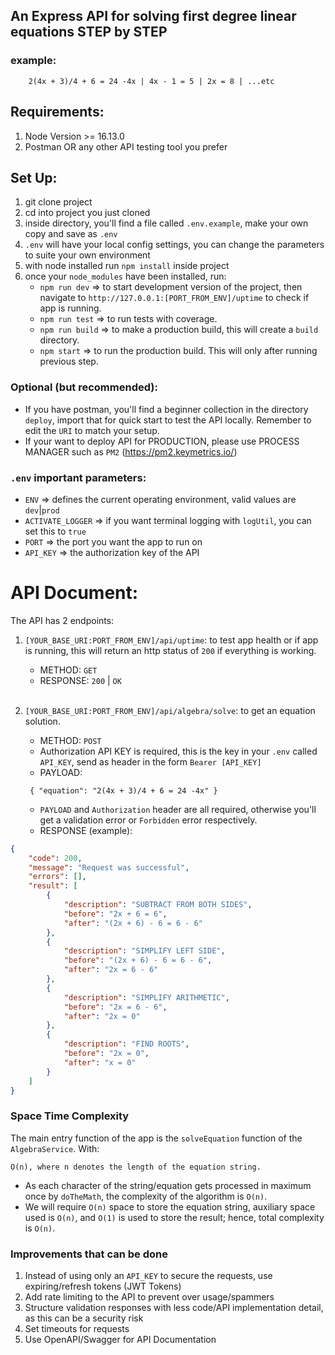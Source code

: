 ## An Express API for solving first degree linear equations STEP by STEP

### example:
```
    2(4x + 3)/4 + 6 = 24 -4x | 4x - 1 = 5 | 2x = 8 | ...etc
```

## Requirements:
1. Node Version >= 16.13.0
2. Postman OR any other API testing tool you prefer

## Set Up:
1. git clone project
2. cd into project you just cloned
3. inside directory, you'll find a file called `.env.example`, make your own copy and save as `.env`
4. `.env` will have your local config settings, you can change the parameters to suite your own environment
5. with node installed run `npm install` inside project
6. once your `node_modules` have been installed, run:
    - `npm run dev` => to start development version of the project, then navigate to `http://127.0.0.1:[PORT_FROM_ENV]/uptime` to check if app is running.
    - `npm run test` => to run tests with coverage.
    - `npm run build` => to make a production build, this will create a `build` directory.
    - `npm start` => to run the production build. This will only after running previous step.

### Optional (but recommended):
- If you have postman, you'll find a beginner collection in the directory `deploy`, import that for quick start to test the API locally. Remember to edit the `URI` to match your setup.
- If your want to deploy API for PRODUCTION, please use PROCESS MANAGER such as `PM2` (https://pm2.keymetrics.io/)

### `.env` important parameters:
- `ENV` => defines the current operating environment, valid values are `dev`|`prod`
- `ACTIVATE_LOGGER` => if you want terminal logging with `logUtil`, you can set this to `true`
- `PORT` => the port you want the app to run on
- `API_KEY` => the authorization key of the API

# API Document:
The API has 2 endpoints:
1. `[YOUR_BASE_URI:PORT_FROM_ENV]/api/uptime`: to test app health or if app is running, this will return an http status of `200` if everything is working.
    - METHOD: `GET`
    - RESPONSE: `200` | `OK`
   <br/>
   
2. `[YOUR_BASE_URI:PORT_FROM_ENV]/api/algebra/solve`: to get an equation solution.
   - METHOD: `POST`
   - Authorization API KEY is required, this is the key in your `.env` called `API_KEY`, send as header in the form `Bearer [API_KEY]`
   - PAYLOAD:
   ```
    { "equation": "2(4x + 3)/4 + 6 = 24 -4x" }
    ```
   - `PAYLOAD` and `Authorization` header are all required, otherwise you'll get a validation error or `Forbidden` error respectively.
   - RESPONSE (example):
```json
{
    "code": 200,
    "message": "Request was successful",
    "errors": [],
    "result": [
        {
            "description": "SUBTRACT FROM BOTH SIDES",
            "before": "2x + 6 = 6",
            "after": "(2x + 6) - 6 = 6 - 6"
        },
        {
            "description": "SIMPLIFY LEFT SIDE",
            "before": "(2x + 6) - 6 = 6 - 6",
            "after": "2x = 6 - 6"
        },
        {
            "description": "SIMPLIFY ARITHMETIC",
            "before": "2x = 6 - 6",
            "after": "2x = 0"
        },
        {
            "description": "FIND ROOTS",
            "before": "2x = 0",
            "after": "x = 0"
        }
    ]
}
```

### Space Time Complexity
The main entry function of the app is the `solveEquation` function of the `AlgebraService`.
With:
```
O(n), where n denotes the length of the equation string.
```
- As each character of the string/equation gets processed in maximum once by `doTheMath`, the complexity of the algorithm is `O(n)`.
- We will require `O(n)` space to store the equation string, auxiliary space used is `O(n)`, and `O(1)` is used to store the result; hence, total complexity is `O(n)`.

### Improvements that can be done
1. Instead of using only an `API_KEY` to secure the requests, use expiring/refresh tokens (JWT Tokens)
2. Add rate limiting to the API to prevent over usage/spammers
3. Structure validation responses with less code/API implementation detail, as this can be a security risk
4. Set timeouts for requests
5. Use OpenAPI/Swagger for API Documentation
